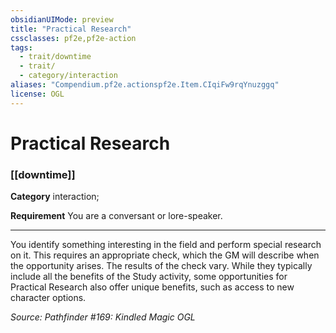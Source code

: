 ```yaml
---
obsidianUIMode: preview
title: "Practical Research"
cssclasses: pf2e,pf2e-action
tags:
  - trait/downtime
  - trait/
  - category/interaction
aliases: "Compendium.pf2e.actionspf2e.Item.CIqiFw9rqYnuzggq"
license: OGL
---
```

# Practical Research

### [[downtime]]

**Category** interaction; 




**Requirement** You are a conversant or lore-speaker.

* * *

You identify something interesting in the field and perform special research on it. This requires an appropriate check, which the GM will describe when the opportunity arises. The results of the check vary. While they typically include all the benefits of the Study activity, some opportunities for Practical Research also offer unique benefits, such as access to new character options.

*Source: Pathfinder #169: Kindled Magic*
*OGL*